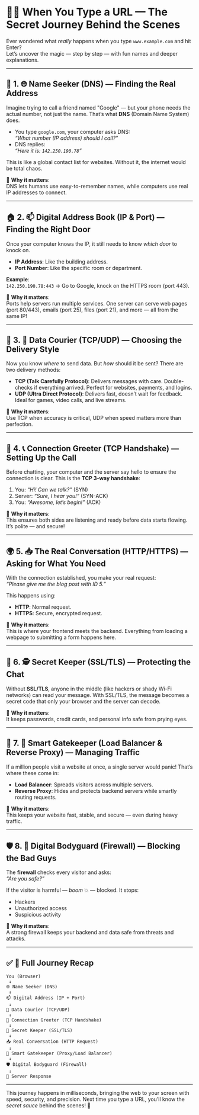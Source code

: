 # 🧠💡 When You Type a URL — The Secret Journey Behind the Scenes

Ever wondered what *really* happens when you type `www.example.com` and hit Enter?  
Let’s uncover the magic — step by step — with fun names and deeper explanations.

---

## 🛜 1. 🌐 Name Seeker (DNS) — Finding the Real Address

Imagine trying to call a friend named "Google" — but your phone needs the actual number, not just the name. That’s what **DNS** (Domain Name System) does.

- You type `google.com`, your computer asks DNS:  
  *“What number (IP address) should I call?”*
- DNS replies:  
  *“Here it is: `142.250.190.78`”*

This is like a global contact list for websites. Without it, the internet would be total chaos.

🔑 **Why it matters**:  
DNS lets humans use easy-to-remember names, while computers use real IP addresses to connect.

---

## 🏠 2. 📫 Digital Address Book (IP & Port) — Finding the Right Door

Once your computer knows the IP, it still needs to know *which door* to knock on.

- **IP Address**: Like the building address.
- **Port Number**: Like the specific room or department.

**Example**:  
`142.250.190.78:443` → Go to Google, knock on the HTTPS room (port 443).

🔑 **Why it matters**:  
Ports help servers run multiple services. One server can serve web pages (port 80/443), emails (port 25), files (port 21), and more — all from the same IP!

---

## 🧾 3. 📡 Data Courier (TCP/UDP) — Choosing the Delivery Style

Now you know *where* to send data. But *how* should it be sent? There are two delivery methods:

- **TCP (Talk Carefully Protocol)**: Delivers messages with care. Double-checks if everything arrived. Perfect for websites, payments, and logins.
- **UDP (Ultra Direct Protocol)**: Delivers fast, doesn’t wait for feedback. Ideal for games, video calls, and live streams.

🔑 **Why it matters**:  
Use TCP when accuracy is critical, UDP when speed matters more than perfection.

---

## 🤝 4. 📞 Connection Greeter (TCP Handshake) — Setting Up the Call

Before chatting, your computer and the server say hello to ensure the connection is clear. This is the **TCP 3-way handshake**:

1. You: *“Hi! Can we talk?”* (SYN)
2. Server: *“Sure, I hear you!”* (SYN-ACK)
3. You: *“Awesome, let’s begin!”* (ACK)

🔑 **Why it matters**:  
This ensures both sides are listening and ready before data starts flowing. It’s polite — and secure!

---

## 🌍 5. 📥 The Real Conversation (HTTP/HTTPS) — Asking for What You Need

With the connection established, you make your real request:  
*“Please give me the blog post with ID 5.”*

This happens using:

- **HTTP**: Normal request.
- **HTTPS**: Secure, encrypted request.

🔑 **Why it matters**:  
This is where your frontend meets the backend. Everything from loading a webpage to submitting a form happens here.

---

## 🔐 6. 🕵️ Secret Keeper (SSL/TLS) — Protecting the Chat

Without **SSL/TLS**, anyone in the middle (like hackers or shady Wi-Fi networks) can read your message. With SSL/TLS, the message becomes a secret code that only your browser and the server can decode.

🔑 **Why it matters**:  
It keeps passwords, credit cards, and personal info safe from prying eyes.

---

## 🚦 7. 🧠 Smart Gatekeeper (Load Balancer & Reverse Proxy) — Managing Traffic

If a million people visit a website at once, a single server would panic! That’s where these come in:

- **Load Balancer**: Spreads visitors across multiple servers.
- **Reverse Proxy**: Hides and protects backend servers while smartly routing requests.

🔑 **Why it matters**:  
This keeps your website fast, stable, and secure — even during heavy traffic.

---

## 🛡️ 8. 🚫 Digital Bodyguard (Firewall) — Blocking the Bad Guys

The **firewall** checks every visitor and asks:  
*“Are you safe?”*

If the visitor is harmful — *boom* 💥 — blocked. It stops:

- Hackers
- Unauthorized access
- Suspicious activity

🔑 **Why it matters**:  
A strong firewall keeps your backend and data safe from threats and attacks.

---

## ✅ 🚀 Full Journey Recap

```plaintext
You (Browser)
 ↓
🌐 Name Seeker (DNS)
 ↓
📫 Digital Address (IP + Port)
 ↓
📡 Data Courier (TCP/UDP)
 ↓
🤝 Connection Greeter (TCP Handshake)
 ↓
🔐 Secret Keeper (SSL/TLS)
 ↓
📥 Real Conversation (HTTP Request)
 ↓
🧠 Smart Gatekeeper (Proxy/Load Balancer)
 ↓
🛡️ Digital Bodyguard (Firewall)
 ↓
🎉 Server Response
```

---

This journey happens in milliseconds, bringing the web to your screen with speed, security, and precision. Next time you type a URL, you’ll know the *secret sauce* behind the scenes! 🚀

